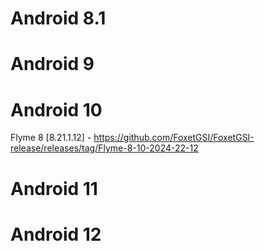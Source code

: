 # Android 8.1

# Android 9

# Android 10
Flyme 8 [8.21.1.12] - https://github.com/FoxetGSI/FoxetGSI-release/releases/tag/Flyme-8-10-2024-22-12

# Android 11

# Android 12

